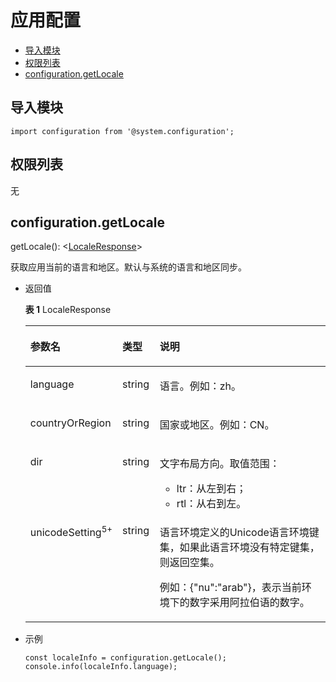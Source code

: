 # 应用配置<a name="ZH-CN_TOPIC_0000001164130782"></a>

-   [导入模块](#zh-cn_topic_0000001173324675_section15536249155915)
-   [权限列表](#zh-cn_topic_0000001173324675_section8152081004)
-   [configuration.getLocale](#zh-cn_topic_0000001173324675_section8389829903)

## 导入模块<a name="zh-cn_topic_0000001173324675_section15536249155915"></a>

```
import configuration from '@system.configuration';
```

## 权限列表<a name="zh-cn_topic_0000001173324675_section8152081004"></a>

无

## configuration.getLocale<a name="zh-cn_topic_0000001173324675_section8389829903"></a>

getLocale\(\): <[LocaleResponse](#zh-cn_topic_0000001173324675_table1544853546)\>

获取应用当前的语言和地区。默认与系统的语言和地区同步。

-   返回值

    **表 1**  LocaleResponse

    <a name="zh-cn_topic_0000001173324675_table1544853546"></a>
    <table><thead align="left"><tr id="zh-cn_topic_0000001173324675_row1670755549"><th class="cellrowborder" valign="top" width="17.77177717771777%" id="mcps1.2.4.1.1"><p id="zh-cn_topic_0000001173324675_p57013505413"><a name="zh-cn_topic_0000001173324675_p57013505413"></a><a name="zh-cn_topic_0000001173324675_p57013505413"></a>参数名</p>
    </th>
    <th class="cellrowborder" valign="top" width="12.5012501250125%" id="mcps1.2.4.1.2"><p id="zh-cn_topic_0000001173324675_p9706511540"><a name="zh-cn_topic_0000001173324675_p9706511540"></a><a name="zh-cn_topic_0000001173324675_p9706511540"></a>类型</p>
    </th>
    <th class="cellrowborder" valign="top" width="69.72697269726973%" id="mcps1.2.4.1.3"><p id="zh-cn_topic_0000001173324675_p16701957548"><a name="zh-cn_topic_0000001173324675_p16701957548"></a><a name="zh-cn_topic_0000001173324675_p16701957548"></a>说明</p>
    </th>
    </tr>
    </thead>
    <tbody><tr id="zh-cn_topic_0000001173324675_row15709513545"><td class="cellrowborder" valign="top" width="17.77177717771777%" headers="mcps1.2.4.1.1 "><p id="zh-cn_topic_0000001173324675_p1370154548"><a name="zh-cn_topic_0000001173324675_p1370154548"></a><a name="zh-cn_topic_0000001173324675_p1370154548"></a>language</p>
    </td>
    <td class="cellrowborder" valign="top" width="12.5012501250125%" headers="mcps1.2.4.1.2 "><p id="zh-cn_topic_0000001173324675_p19701653545"><a name="zh-cn_topic_0000001173324675_p19701653545"></a><a name="zh-cn_topic_0000001173324675_p19701653545"></a>string</p>
    </td>
    <td class="cellrowborder" valign="top" width="69.72697269726973%" headers="mcps1.2.4.1.3 "><p id="zh-cn_topic_0000001173324675_p37010510548"><a name="zh-cn_topic_0000001173324675_p37010510548"></a><a name="zh-cn_topic_0000001173324675_p37010510548"></a>语言。例如：zh。</p>
    </td>
    </tr>
    <tr id="zh-cn_topic_0000001173324675_row970165135413"><td class="cellrowborder" valign="top" width="17.77177717771777%" headers="mcps1.2.4.1.1 "><p id="zh-cn_topic_0000001173324675_p97055105414"><a name="zh-cn_topic_0000001173324675_p97055105414"></a><a name="zh-cn_topic_0000001173324675_p97055105414"></a>countryOrRegion</p>
    </td>
    <td class="cellrowborder" valign="top" width="12.5012501250125%" headers="mcps1.2.4.1.2 "><p id="zh-cn_topic_0000001173324675_p1770175115413"><a name="zh-cn_topic_0000001173324675_p1770175115413"></a><a name="zh-cn_topic_0000001173324675_p1770175115413"></a>string</p>
    </td>
    <td class="cellrowborder" valign="top" width="69.72697269726973%" headers="mcps1.2.4.1.3 "><p id="zh-cn_topic_0000001173324675_p77015518544"><a name="zh-cn_topic_0000001173324675_p77015518544"></a><a name="zh-cn_topic_0000001173324675_p77015518544"></a>国家或地区。例如：CN。</p>
    </td>
    </tr>
    <tr id="zh-cn_topic_0000001173324675_row6332114185611"><td class="cellrowborder" valign="top" width="17.77177717771777%" headers="mcps1.2.4.1.1 "><p id="zh-cn_topic_0000001173324675_p53321542567"><a name="zh-cn_topic_0000001173324675_p53321542567"></a><a name="zh-cn_topic_0000001173324675_p53321542567"></a>dir</p>
    </td>
    <td class="cellrowborder" valign="top" width="12.5012501250125%" headers="mcps1.2.4.1.2 "><p id="zh-cn_topic_0000001173324675_p1433216410564"><a name="zh-cn_topic_0000001173324675_p1433216410564"></a><a name="zh-cn_topic_0000001173324675_p1433216410564"></a>string</p>
    </td>
    <td class="cellrowborder" valign="top" width="69.72697269726973%" headers="mcps1.2.4.1.3 "><p id="zh-cn_topic_0000001173324675_p33321417565"><a name="zh-cn_topic_0000001173324675_p33321417565"></a><a name="zh-cn_topic_0000001173324675_p33321417565"></a>文字布局方向。取值范围：</p>
    <a name="zh-cn_topic_0000001173324675_ul1861816241119"></a><a name="zh-cn_topic_0000001173324675_ul1861816241119"></a><ul id="zh-cn_topic_0000001173324675_ul1861816241119"><li>ltr：从左到右；</li><li>rtl：从右到左。</li></ul>
    </td>
    </tr>
    <tr id="zh-cn_topic_0000001173324675_row165137101137"><td class="cellrowborder" valign="top" width="17.77177717771777%" headers="mcps1.2.4.1.1 "><p id="zh-cn_topic_0000001173324675_p1351311101333"><a name="zh-cn_topic_0000001173324675_p1351311101333"></a><a name="zh-cn_topic_0000001173324675_p1351311101333"></a>unicodeSetting<sup id="zh-cn_topic_0000001173324675_sup1646171814502"><a name="zh-cn_topic_0000001173324675_sup1646171814502"></a><a name="zh-cn_topic_0000001173324675_sup1646171814502"></a>5+</sup></p>
    </td>
    <td class="cellrowborder" valign="top" width="12.5012501250125%" headers="mcps1.2.4.1.2 "><p id="zh-cn_topic_0000001173324675_p1513121019313"><a name="zh-cn_topic_0000001173324675_p1513121019313"></a><a name="zh-cn_topic_0000001173324675_p1513121019313"></a>string</p>
    </td>
    <td class="cellrowborder" valign="top" width="69.72697269726973%" headers="mcps1.2.4.1.3 "><p id="zh-cn_topic_0000001173324675_p849701364"><a name="zh-cn_topic_0000001173324675_p849701364"></a><a name="zh-cn_topic_0000001173324675_p849701364"></a>语言环境定义的Unicode语言环境键集，如果此语言环境没有特定键集，则返回空集。</p>
    <p id="zh-cn_topic_0000001173324675_p16513111012314"><a name="zh-cn_topic_0000001173324675_p16513111012314"></a><a name="zh-cn_topic_0000001173324675_p16513111012314"></a>例如：{"nu":"arab"}，表示当前环境下的数字采用阿拉伯语的数字。</p>
    </td>
    </tr>
    </tbody>
    </table>

-   示例

    ```
    const localeInfo = configuration.getLocale();
    console.info(localeInfo.language);
    ```


